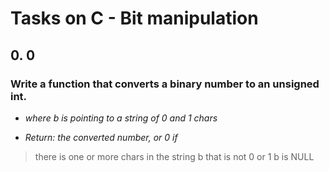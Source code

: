 # Tasks on C - Bit manipulation

## 0. 0

### Write a function that converts a binary number to an unsigned int.

* *where b is pointing to a string of 0 and 1 chars*

* *Return: the converted number, or 0 if* 

> there is one or more chars in the string b that is not 0 or 1
> b is NULL
